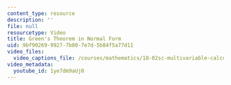 ```yaml
---
content_type: resource
description: ''
file: null
resourcetype: Video
title: Green's Theorem in Normal Form
uid: 9bf90269-9927-7b80-7e7d-5b84f5a77d11
video_files:
  video_captions_file: /courses/mathematics/18-02sc-multivariable-calculus-fall-2010/3.-double-integrals-and-line-integrals-in-the-plane/part-c-greens-theorem/session-70-normal-form-of-greens-theorem/greens-theorem-in-normal-form/1ye7dm9aUj0.vtt
video_metadata:
  youtube_id: 1ye7dm9aUj0
---
```

